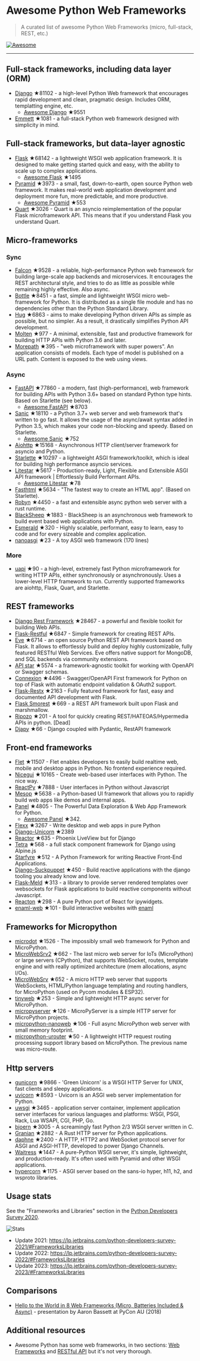 # Awesome Python Web Frameworks


> A curated list of awesome Python Web Frameworks (micro, full-stack, REST, etc.)


[![Awesome](https://awesome.re/badge.svg)](https://awesome.re)

---

## Full-stack frameworks, including data layer (ORM)


- [Django](https://github.com/django/django) ★81102 - a high-level Python Web framework that encourages rapid development and clean, pragmatic design. Includes ORM, templatting engine, etc.
  - [Awesome Django](https://github.com/wsvincent/awesome-django) ★9551
- [Emmett](https://github.com/emmett-framework/emmett) ★1081 - a full-stack Python web framework designed with simplicity in mind.

## Full-stack frameworks, but data-layer agnostic

- [Flask](https://github.com/pallets/flask) ★68142 - a lightweight WSGI web application framework. It is designed to make getting started quick and easy, with the ability to scale up to complex applications.
  - [Awesome Flask](https://github.com/mjhea0/awesome-flask) ★1495
- [Pyramid](https://github.com/Pylons/pyramid) ★3973 - a small, fast, down-to-earth, open source Python web framework. It makes real-world web application development and deployment more fun, more predictable, and more productive.
  - [Awesome Pyramid](https://github.com/uralbash/awesome-pyramid) ★553
- [Quart](https://github.com/pallets/quart) ★3026 - Quart is an asyncio reimplementation of the popular Flask microframework API. This means that if you understand Flask you understand Quart.

## Micro-frameworks

### Sync

- [Falcon](https://github.com/falconry/falcon) ★9528 - a reliable, high-performance Python web framework for building large-scale app backends and microservices. It encourages the REST architectural style, and tries to do as little as possible while remaining highly effective. Also async.
- [Bottle](https://github.com/bottlepy/bottle) ★8451 - a fast, simple and lightweight WSGI micro web-framework for Python. It is distributed as a single file module and has no dependencies other than the Python Standard Library.
- [Hug](https://github.com/hugapi/hug) ★6863 - aims to make developing Python driven APIs as simple as possible, but no simpler. As a result, it drastically simplifies Python API development.
- [Molten](https://github.com/Bogdanp/molten) ★977 - A minimal, extensible, fast and productive framework for building HTTP APIs with Python 3.6 and later.
- [Morepath](https://github.com/morepath/morepath) ★395 - "web microframework with super powers". An application consists of models. Each type of model is published on a URL path. Content is exposed to the web using views.

### Async

- [FastAPI](https://github.com/tiangolo/fastapi) ★77860 - a modern, fast (high-performance), web framework for building APIs with Python 3.6+ based on standard Python type hints. Based on Starlette (see below).
  - [Awesome FastAPI](https://github.com/mjhea0/awesome-fastapi) ★8703
- [Sanic](https://github.com/sanic-org/sanic) ★18110 - a Python 3.7+ web server and web framework that's written to go fast. It allows the usage of the async/await syntax added in Python 3.5, which makes your code non-blocking and speedy. Based on Starlette.
  - [Awesome Sanic](https://github.com/mekicha/awesome-sanic) ★752
- [Aiohttp](https://github.com/aio-libs/aiohttp) ★15168 - Asynchronous HTTP client/server framework for asyncio and Python.
- [Starlette](https://github.com/encode/starlette) ★10297 - a lightweight ASGI framework/toolkit, which is ideal for building high performance asyncio services.
- [Litestar](https://github.com/litestar-org/litestar) ★5617 - Production-ready, Light, Flexible and Extensible ASGI API framework | Effortlessly Build Performant APIs.
  - [Awesome Litestar](https://github.com/litestar-org/awesome-litestar) ★78
- [Fasthtml](https://github.com/AnswerDotAI/fasthtml) ★5634 - "The fastest way to create an HTML app". (Based on Starlette).
- [Robyn](https://github.com/sansyrox/robyn) ★4450 - a fast and extensible async python web server with a rust runtime.
- [BlackSheep](https://github.com/Neoteroi/BlackSheep) ★1883 - BlackSheep is an asynchronous web framework to build event based web applications with Python.
- [Esmerald](https://github.com/dymmond/esmerald) ★320 - Highly scalable, performant, easy to learn, easy to code and for every sizeable and complex application.
- [nanoasgi](https://github.com/qweeze/nanoasgi) ★23 - A toy ASGI web framework (170 lines)


### More

- [uapi](https://github.com/Tinche/uapi) ★90 - a high-level, extremely fast Python microframework for writing HTTP APIs, either synchronously or asynchronously. Uses a lower-level HTTP framework to run. Currently supported frameworks are aiohttp, Flask, Quart, and Starlette.


## REST frameworks

- [Django Rest Framework](https://github.com/encode/django-rest-framework) ★28467 - a powerful and flexible toolkit for building Web APIs.
- [Flask-Restful](https://github.com/flask-restful/flask-restful) ★6847 - Simple framework for creating REST APIs.
- [Eve](https://github.com/pyeve/eve) ★6714 - an open source Python REST API framework based on Flask. It allows to effortlessly build and deploy highly customizable, fully featured RESTful Web Services. Eve offers native support for MongoDB, and SQL backends via community extensions.
- [API star](https://github.com/encode/apistar) ★5574 - a framework-agnostic toolkit for working with OpenAPI or Swagger schemas.
- [Connexion](https://github.com/zalando/connexion) ★4496 - Swagger/OpenAPI First framework for Python on top of Flask with automatic endpoint validation & OAuth2 support.
- [Flask-Restx](https://github.com/python-restx/flask-restx) ★2163 - Fully featured framework for fast, easy and documented API development with Flask.
- [Flask Smorest](https://github.com/marshmallow-code/flask-smorest) ★669 - a REST API framework built upon Flask and marshmallow.
- [Ripozo](https://github.com/vertical-knowledge/ripozo) ★201 -  A tool for quickly creating REST/HATEOAS/Hypermedia APIs in python. [Dead]
- [Djapy](https://github.com/Bishwas-py/djapy) ★66 - Django coupled with Pydantic, RestAPI framework

## Front-end frameworks

- [Flet](https://github.com/flet-dev/flet) ★11507 - Flet enables developers to easily build realtime web, mobile and desktop apps in Python. No frontend experience required.
- [Nicegui](https://github.com/zauberzeug/nicegui) ★10165 - Create web-based user interfaces with Python. The nice way.
- [ReactPy](https://github.com/reactive-python/reactpy) ★7888 - User interfaces in Python without Javascript
- [Mesop](https://github.com/google/mesop) ★5638 - a Python-based UI framework that allows you to rapidly build web apps like demos and internal apps.
- [Panel](https://github.com/holoviz/panel) ★4805 - The Powerful Data Exploration & Web App Framework for Python.
  - [Awesome Panel](https://awesome-panel.org/) ★342.
- [Flexx](https://github.com/flexxui/flexx) ★3267 -  Write desktop and web apps in pure Python
- [Django-Unicorn](https://github.com/adamghill/django-unicorn) ★2389
- [Reactor](https://github.com/edelvalle/reactor) ★635 -  Phoenix LiveView but for Django
- [Tetra](https://github.com/tetra-framework/tetra) ★568 - a full stack component framework for Django using Alpine.js
- [Starfyre](https://github.com/sansyrox/starfyre) ★512 - A Python Framework for writing Reactive Front-End Applications.
- [Django-Suckpuppet](https://github.com/jonathan-s/django-sockpuppet) ★450 - Build reactive applications with the django tooling you already know and love.
- [Flask-Meld](https://github.com/mikeabrahamsen/Flask-Meld) ★313 - a library to provide server rendered templates over websockets for Flask applications to build reactive components without Javascript.
- [Reacton](https://github.com/widgetti/reacton) ★298 - A pure Python port of React for ipywidgets.
- [enaml-web](https://github.com/codelv/enaml-web) ★101 - Build interactive websites with [enaml](https://github.com/nucleic/enaml)

## Frameworks for Micropython

- [microdot](https://github.com/miguelgrinberg/microdot) ★1526 - The impossibly small web framework for Python and MicroPython.
- [MicroWebSrv2](https://github.com/jczic/MicroWebSrv2) ★662 - The last micro web server for IoTs (MicroPython) or large servers (CPython), that supports WebSocket, routes, template engine and with really optimized architecture (mem allocations, async I/Os).
- [MicroWebSrv](https://github.com/jczic/MicroWebSrv) ★652 - A micro HTTP web server that supports WebSockets, HTML/Python language templating and routing handlers, for MicroPython (used on Pycom modules & ESP32).
- [tinyweb](https://github.com/belyalov/tinyweb) ★253 - Simple and lightweight HTTP async server for MicroPython.
- [micropyserver](https://github.com/troublegum/micropyserver) ★126 - MicroPyServer is a simple HTTP server for MicroPython projects.
- [micropython-nanoweb](https://github.com/hugokernel/micropython-nanoweb) ★106 - Full async MicroPython web server with small memory footprint.
- [micropython-urouter](https://github.com/whales-chen/micropython-urouter) ★50 - A lightweight HTTP request routing processing support library based on MicroPython. The previous name was micro-route.

## Http servers

- [gunicorn](https://github.com/benoitc/gunicorn) ★9866 - 'Green Unicorn' is a WSGI HTTP Server for UNIX, fast clients and sleepy applications.
- [uvicorn](https://github.com/encode/uvicorn) ★8593 - Uvicorn is an ASGI web server implementation for Python.
- [uwsgi](https://github.com/unbit/uwsgi) ★3465 - application server container, implement application server interfaces for various languages and platforms: WSGI, PSGI, Rack, Lua WSAPI, CGI, PHP, Go.
- [bjoern](https://github.com/jonashaag/bjoern) ★3005 - A screamingly fast Python 2/3 WSGI server written in C.
- [Granian](https://github.com/emmett-framework/granian) ★2882 - A Rust HTTP server for Python applications.
- [daphne](https://github.com/django/daphne) ★2400 - A HTTP, HTTP2 and WebSocket protocol server for ASGI and ASGI-HTTP, developed to power Django Channels.
- [Waitress](https://github.com/Pylons/waitress) ★1447 - A pure-Python WSGI server, it's simple, lightweight, and production-ready. It's often used with Pyramid and other WSGI applications.
- [hypercorn](https://github.com/pgjones/hypercorn) ★1175 - ASGI server based on the sans-io hyper, h11, h2, and wsproto libraries.

## Usage stats

See the "Frameworks and Libraries" section in the [Python Developers Survey 2020](https://www.jetbrains.com/lp/python-developers-survey-2020/).

![Stats](https://raw.githubusercontent.com/sfermigier/awesome-python-web-frameworks/main/python-web-frameworks-usage.png)

- Update 2021: <https://lp.jetbrains.com/python-developers-survey-2021/#FrameworksLibraries>
- Update 2022: <https://lp.jetbrains.com/python-developers-survey-2022/#FrameworksLibraries>
- Update 2023: <https://lp.jetbrains.com/python-developers-survey-2023/#FrameworksLibraries>


## Comparisons

- [Hello to the World in 8 Web Frameworks (Micro, Batteries Included & Async)](https://noti.st/aaronbassett/lK9Ah7/hello-to-the-world-in-8-web-frameworks-micro-batteries-included-async) - presentation by Aaron Bassett at PyCon AU (2018)


## Additional resources

- Awesome Python has some web frameworks, in two sections: [Web Frameworks](https://github.com/vinta/awesome-python#web-frameworks) and [RESTful API](https://github.com/vinta/awesome-python#restful-api) but it's not very thorough.
